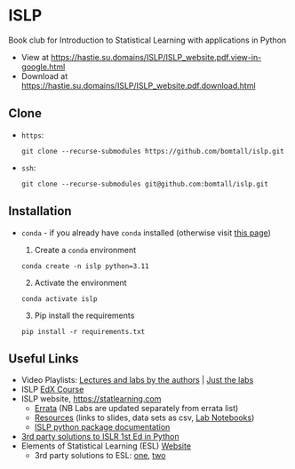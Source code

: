 # ISLP

Book club for Introduction to Statistical Learning with applications in Python

- View at https://hastie.su.domains/ISLP/ISLP_website.pdf.view-in-google.html
- Download at https://hastie.su.domains/ISLP/ISLP_website.pdf.download.html

## Clone
- `https`:
  ```shell
  git clone --recurse-submodules https://github.com/bomtall/islp.git
  ```
  
- `ssh`:
  ```shell
  git clone --recurse-submodules git@github.com:bomtall/islp.git
  ```

## Installation
- `conda` - if you already have `conda` installed (otherwise visit [this page](https://docs.conda.io/projects/miniconda/en/latest/miniconda-install.html))

  1. Create a `conda` environment
  ```
  conda create -n islp python=3.11
  ```
  2. Activate the environment
  ```
  conda activate islp
  ```
  3. Pip install the requirements
  ```
  pip install -r requirements.txt
  ```

## Useful Links
- Video Playlists:  [Lectures and labs by the authors](https://www.bing.com/search?q=annualized%20total%20compensation%20expectations&qs=ds&form=CONVAJ) | [Just the labs](https://www.youtube.com/playlist?list=PLoROMvodv4rNHU1-iPeDRH-J0cL-CrIda)
- ISLP [EdX Course](https://www.edx.org/learn/data-analysis-statistics/stanford-university-statistical-learning-with-python)
- ISLP website, <https://statlearning.com>
  - [Errata](https://www.statlearning.com/errata-python-edition) (NB Labs are updated separately from errata list)
  - [Resources](https://www.statlearning.com/resources-python) (links to slides, data sets as csv, [Lab Notebooks](https://github.com/intro-stat-learning/ISLP_labs/tree/stable))
  - [ISLP python package documentation](https://intro-stat-learning.github.io/ISLP/)
- [3rd party solutions to ISLR 1st Ed in Python](https://github.com/botlnec/islp)
- Elements of Statistical Learning (ESL) [Website](https://tibshirani.su.domains/ElemStatLearn.1stEd/)
  - 3rd party solutions to ESL: [one](https://yuhangzhou88.github.io/ESL_Solution/), [two](https://waxworksmath.com/Authors/G_M/Hastie/WriteUp/Weatherwax_Epstein_Hastie_Solution_Manual.pdf)
